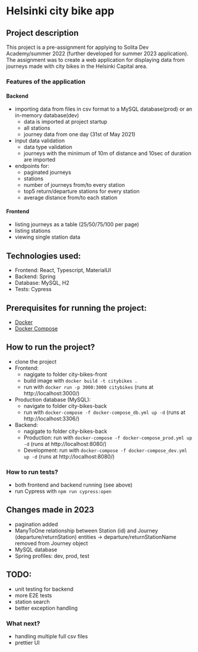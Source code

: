 # Helsinki city bike app

## Project description

This project is a pre-assignment for applying to Solita Dev Academy/summer 2022  (further developed for summer 2023 application). The assignment was to create a web application for displaying data from journeys made with city bikes in the Helsinki Capital area.

### Features of the application
#### Backend  
- importing data from files in csv format to a MySQL database(prod) or an in-memory database(dev)
    - data is imported at project startup
    - all stations
    - journey data from one day (31st of May 2021)
- input data validation
    - data type validation
    - journeys with the minimum of 10m of distance and 10sec of duration are imported
- endpoints for:
    - paginated journeys
    - stations
    - number of journeys from/to every station
    - top5 return/departure stations for every station
    - average distance from/to each station
#### Frontend
- listing journeys as a table (25/50/75/100 per page)
- listing stations
- viewing single station data

## Technologies used:
- Frontend: React, Typescript, MaterialUI
- Backend: Spring
- Database: MySQL, H2
- Tests: Cypress

## Prerequisites for running the project:
- [Docker](https://docs.docker.com/get-docker/)
- [Docker Compose](https://docs.docker.com/compose/install/)

## How to run the project?
- clone the project
- Frontend:
    - nagigate to folder city-bikes-front
    - build image with `docker build -t citybikes .`
    - run with `docker run -p 3000:3000 citybikes` (runs at http://localhost:3000/)
- Production database (MySQL):
    - navigate to folder city-bikes-back
    - run with `docker-compose -f docker-compose_db.yml up -d` (runs at http://localhost:3306/)
- Backend:
    - nagigate to folder city-bikes-back
    - Production: run with `docker-compose -f docker-compose_prod.yml up -d` (runs at http://localhost:8080/)
    - Development: run with `docker-compose -f docker-compose_dev.yml up -d` (runs at http://localhost:8080/)

### How to run tests?
- both frontend and backend running (see above)
- run Cypress with `npm run cypress:open`

## Changes made in 2023
- pagination added
- ManyToOne relationship between Station (id) and Journey (departure/returnStation) entities -> departure/returnStationName removed from Journey object
- MySQL database
- Spring profiles: dev, prod, test

## TODO:
- unit testing for backend
- more E2E tests
- station search
- better exception handling

### What next?
- handling multiple full csv files
- prettier UI